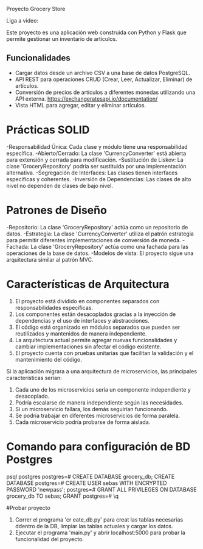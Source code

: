 Proyecto Grocery Store

Liga a video: 

Este proyecto es una aplicación web construida con Python y Flask que permite gestionar un inventario de artículos.
## Funcionalidades

- Cargar datos desde un archivo CSV a una base de datos PostgreSQL.
- API REST para operaciones CRUD (Crear, Leer, Actualizar, Eliminar) de artículos.
- Conversión de precios de artículos a diferentes monedas utilizando una API externa.
    https://exchangeratesapi.io/documentation/
- Vista HTML para agregar, editar y eliminar artículos.

# Prácticas SOLID

-Responsabilidad Única: Cada clase y módulo tiene una responsabilidad específica.
-Abierto/Cerrado: La clase 'CurrencyConverter' está abierta para extensión y cerrada para modificación.
-Sustitución de Liskov: La clase 'GroceryRepository' podría ser sustituida por una implementación alternativa.
-Segregación de Interfaces: Las clases tienen interfaces específicas y coherentes.
-Inversión de Dependencias: Las clases de alto nivel no dependen de clases de bajo nivel.

# Patrones de Diseño

-Repositorio: La clase 'GroceryRepository' actúa como un repositorio de datos.
-Estrategia: La clase 'CurrencyConverter' utiliza el patrón estrategia para permitir diferentes implementaciones de conversión de moneda.
-Fachada: La clase 'GroceryRepository' actúa como una fachada para las operaciones de la base de datos.
-Modelos de vista: El proyecto sigue una arquitectura similar al patrón MVC.

# Características de Arquitectura

1. El proyecto está dividido en componentes separados con responsabilidades específicas.
2. Los componentes están desacoplados gracias a la inyección de dependencias y el uso de interfaces y abstracciones.
3. El código está organizado en módulos separados que pueden ser reutilizados y mantenidos de manera independiente.
4. La arquitectura actual permite agregar nuevas funcionalidades y cambiar implementaciones sin afectar el código existente.
5. El proyecto cuenta con pruebas unitarias que facilitan la validación y el mantenimiento del código.

Si la aplicación migrara a una arquitectura de microservicios, las principales características serían:

1. Cada uno de los microservicios sería un componente independiente y desacoplado.
2. Podría escalarse de manera independiente según las necesidades.
3. Si un microservicio fallara, los demás seguirían funcionando.
4. Se podría trabajar en diferentes microservicios de forma paralela.
5. Cada microservicio podría probarse de forma aislada.

# Comando para configuración de BD Postgres
psql postgres
postgres=# CREATE DATABASE grocery_db;
CREATE DATABASE
postgres=# CREATE USER sebas WITH ENCRYPTED PASSWORD 'newpass';
postgres=# GRANT ALL PRIVILEGES ON DATABASE grocery_db TO sebas;
GRANT
postgres=# \q

#Probar proyecto
1. Correr el programa 'cr eate_db.py' para creat las tablas necesarias ddentro de la DB, limpiar las tablas actuales y cargar los datos.
2. Ejecutar el programa 'main.py' y abrir localhost:5000 para probar la funcionalidad del proyecto.